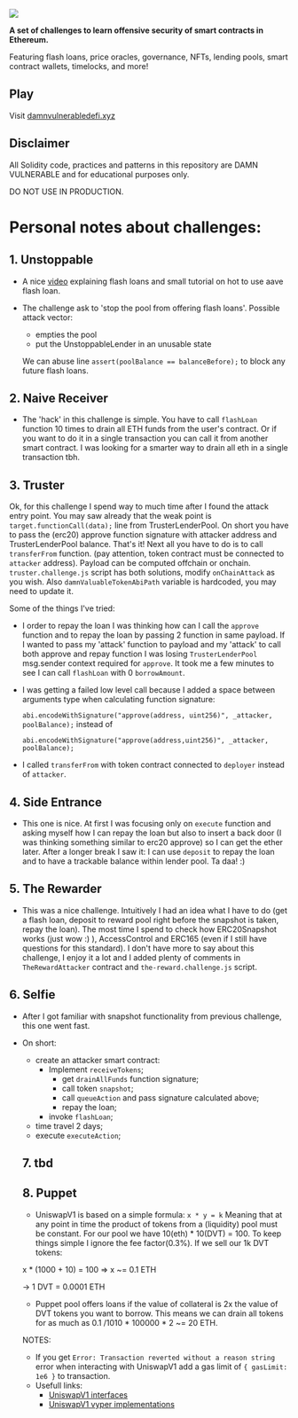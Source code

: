 ![](cover.png)

**A set of challenges to learn offensive security of smart contracts in Ethereum.**

Featuring flash loans, price oracles, governance, NFTs, lending pools, smart contract wallets, timelocks, and more!

## Play

Visit [damnvulnerabledefi.xyz](https://damnvulnerabledefi.xyz)

## Disclaimer

All Solidity code, practices and patterns in this repository are DAMN VULNERABLE and for educational purposes only.

DO NOT USE IN PRODUCTION.

#

# Personal notes about challenges:

## 1. Unstoppable

- A nice [video](https://www.youtube.com/watch?v=Aw7yvGFtOvI) explaining flash loans and small tutorial on hot to use aave flash loan.

* The challenge ask to 'stop the pool from offering flash loans'.
  Possible attack vector:

  - empties the pool
  - put the UnstoppableLender in an unusable state

  We can abuse line `assert(poolBalance == balanceBefore);` to block any future flash loans.

## 2. Naive Receiver

- The 'hack' in this challenge is simple. You have to call `flashLoan` function 10 times to drain all ETH funds from the user's contract. Or if you want to do it in a single transaction you can call it from another smart contract. I was looking for a smarter way to drain all eth in a single transaction tbh.

## 3. Truster

Ok, for this challenge I spend way to much time after I found the attack entry point. You may saw already that the weak point is `target.functionCall(data);` line from TrusterLenderPool. On short you have to pass the (erc20) approve function signature with attacker address and TrusterLenderPool balance. That's it! Next all you have to do is to call `transferFrom` function. (pay attention, token contract must be connected to `attacker` address).
Payload can be computed offchain or onchain. `truster.challenge.js` script has both solutions, modify `onChainAttack` as you wish. Also `damnValuableTokenAbiPath` variable is hardcoded, you may need to update it.

Some of the things I've tried:

- I order to repay the loan I was thinking how can I call the `approve` function and to repay the loan by passing 2 function in same payload. If I wanted to pass my 'attack' function to payload and my 'attack' to call both approve and repay function I was losing `TrusterLenderPool` msg.sender context required for `approve`. It took me a few minutes to see I can call `flashLoan` with 0 `borrowAmount`.
- I was getting a failed low level call because I added a space between arguments type when calculating function signature:

  `abi.encodeWithSignature("approve(address, uint256)", _attacker, poolBalance);` instead of

  `abi.encodeWithSignature("approve(address,uint256)", _attacker, poolBalance);`

- I called `transferFrom` with token contract connected to `deployer` instead of `attacker`.

## 4. Side Entrance

- This one is nice. At first I was focusing only on `execute` function and asking myself how I can repay the loan but also to insert a back door (I was thinking something similar to erc20 approve) so I can get the ether later. After a longer break I saw it: I can use `deposit` to repay the loan and to have a trackable balance within lender pool. Ta daa! :)

## 5. The Rewarder

- This was a nice challenge. Intuitively I had an idea what I have to do (get a flash loan, deposit to reward pool right before the snapshot is taken, repay the loan). The most time I spend to check how ERC20Snapshot works (just wow :) ), AccessControl and ERC165 (even if I still have questions for this standard). I don't have more to say about this challenge, I enjoy it a lot and I added plenty of comments in `TheRewardAttacker` contract and `the-reward.challenge.js` script.

## 6. Selfie

- After I got familiar with snapshot functionality from previous challenge, this one went fast.
- On short:

  - create an attacker smart contract:
    - Implement `receiveTokens`;
      - get `drainAllFunds` function signature;
      - call token `snapshot`;
      - call `queueAction` and pass signature calculated above;
      - repay the loan;
    - invoke `flashLoan`;

  * time travel 2 days;
  * execute `executeAction`;

  ## 7. tbd

  ## 8. Puppet

  - UniswapV1 is based on a simple formula:
    `x * y = k`
    Meaning that at any point in time the product of tokens from a (liquidity) pool must be constant.
    For our pool we have 10(eth) \* 10(DVT) = 100.
    To keep things simple I ignore the fee factor(0.3%).
    If we sell our 1k DVT tokens:

  x \* (1000 + 10) = 100 => x ~= 0.1 ETH

  -> 1 DVT = 0.0001 ETH

  - Puppet pool offers loans if the value of collateral is 2x the value of DVT tokens you want to borrow. This means we can drain all tokens for as much as 0.1 /1010 \* 100000 \* 2 ~= 20 ETH.

  NOTES:

  - If you get `Error: Transaction reverted without a reason string` error when interacting with UniswapV1 add a gas limit of `{ gasLimit: 1e6 }` to transaction.

  * Usefull links:
    - [UniswapV1 interfaces](https://docs.uniswap.org/contracts/v1/reference/interfaces#solidity-1)
    - [UniswapV1 vyper implementations](https://github.com/Uniswap/v1-contracts/blob/master/contracts/uniswap_exchange.vy)
